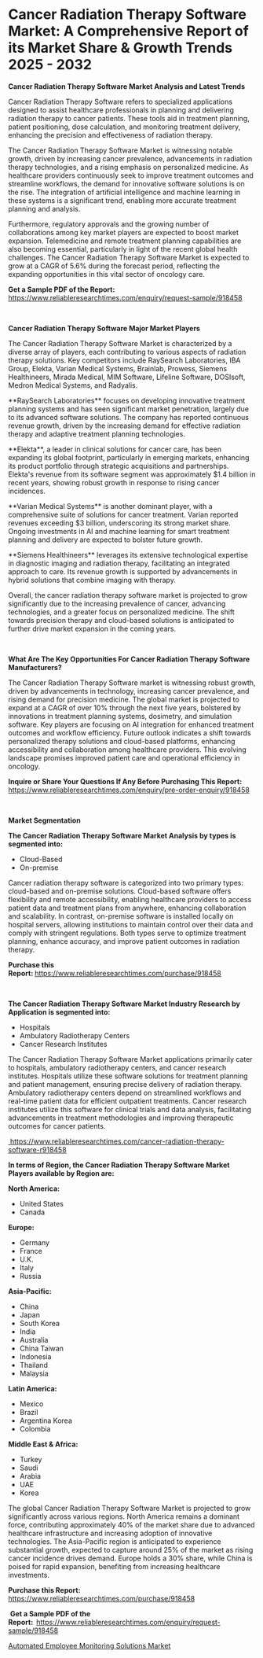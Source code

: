 <p><h1>Cancer Radiation Therapy Software Market: A Comprehensive Report of its Market Share & Growth Trends 2025 - 2032</h1></p><p><strong>Cancer Radiation Therapy Software Market Analysis and Latest Trends</strong></p>
<p><p>Cancer Radiation Therapy Software refers to specialized applications designed to assist healthcare professionals in planning and delivering radiation therapy to cancer patients. These tools aid in treatment planning, patient positioning, dose calculation, and monitoring treatment delivery, enhancing the precision and effectiveness of radiation therapy.</p><p>The Cancer Radiation Therapy Software Market is witnessing notable growth, driven by increasing cancer prevalence, advancements in radiation therapy technologies, and a rising emphasis on personalized medicine. As healthcare providers continuously seek to improve treatment outcomes and streamline workflows, the demand for innovative software solutions is on the rise. The integration of artificial intelligence and machine learning in these systems is a significant trend, enabling more accurate treatment planning and analysis.</p><p>Furthermore, regulatory approvals and the growing number of collaborations among key market players are expected to boost market expansion. Telemedicine and remote treatment planning capabilities are also becoming essential, particularly in light of the recent global health challenges. The Cancer Radiation Therapy Software Market is expected to grow at a CAGR of 5.6% during the forecast period, reflecting the expanding opportunities in this vital sector of oncology care.</p></p>
<p><strong>Get a Sample PDF of the Report:&nbsp;</strong> <a href="https://www.reliableresearchtimes.com/enquiry/request-sample/918458?utm_campaign=1581&utm_medium=2&utm_source=Github&utm_content=ia&utm_term=07032025&utm_id=cancer-radiation-therapy-software">https://www.reliableresearchtimes.com/enquiry/request-sample/918458</a></p>
<p>&nbsp;</p>
<p><strong>Cancer Radiation Therapy Software Major Market Players</strong></p>
<p><p>The Cancer Radiation Therapy Software Market is characterized by a diverse array of players, each contributing to various aspects of radiation therapy solutions. Key competitors include RaySearch Laboratories, IBA Group, Elekta, Varian Medical Systems, Brainlab, Prowess, Siemens Healthineers, Mirada Medical, MIM Software, Lifeline Software, DOSIsoft, Medron Medical Systems, and Radyalis.</p><p>**RaySearch Laboratories** focuses on developing innovative treatment planning systems and has seen significant market penetration, largely due to its advanced software solutions. The company has reported continuous revenue growth, driven by the increasing demand for effective radiation therapy and adaptive treatment planning technologies. </p><p>**Elekta**, a leader in clinical solutions for cancer care, has been expanding its global footprint, particularly in emerging markets, enhancing its product portfolio through strategic acquisitions and partnerships. Elekta's revenue from its software segment was approximately $1.4 billion in recent years, showing robust growth in response to rising cancer incidences.</p><p>**Varian Medical Systems** is another dominant player, with a comprehensive suite of solutions for cancer treatment. Varian reported revenues exceeding $3 billion, underscoring its strong market share. Ongoing investments in AI and machine learning for smart treatment planning and delivery are expected to bolster future growth.</p><p>**Siemens Healthineers** leverages its extensive technological expertise in diagnostic imaging and radiation therapy, facilitating an integrated approach to care. Its revenue growth is supported by advancements in hybrid solutions that combine imaging with therapy.</p><p>Overall, the cancer radiation therapy software market is projected to grow significantly due to the increasing prevalence of cancer, advancing technologies, and a greater focus on personalized medicine. The shift towards precision therapy and cloud-based solutions is anticipated to further drive market expansion in the coming years.</p></p>
<p>&nbsp;</p>
<p><strong>What Are The Key Opportunities For Cancer Radiation Therapy Software Manufacturers?</strong></p>
<p><p>The Cancer Radiation Therapy Software market is witnessing robust growth, driven by advancements in technology, increasing cancer prevalence, and rising demand for precision medicine. The global market is projected to expand at a CAGR of over 10% through the next five years, bolstered by innovations in treatment planning systems, dosimetry, and simulation software. Key players are focusing on AI integration for enhanced treatment outcomes and workflow efficiency. Future outlook indicates a shift towards personalized therapy solutions and cloud-based platforms, enhancing accessibility and collaboration among healthcare providers. This evolving landscape promises improved patient care and operational efficiency in oncology.</p></p>
<p><strong>Inquire or Share Your Questions If Any Before Purchasing This Report:</strong> <a href="https://www.reliableresearchtimes.com/enquiry/pre-order-enquiry/918458?utm_campaign=1581&utm_medium=2&utm_source=Github&utm_content=ia&utm_term=07032025&utm_id=cancer-radiation-therapy-software">https://www.reliableresearchtimes.com/enquiry/pre-order-enquiry/918458</a></p>
<p>&nbsp;</p>
<p><strong>Market Segmentation</strong></p>
<p><strong>The Cancer Radiation Therapy Software Market Analysis by types is segmented into:</strong></p>
<p><ul><li>Cloud-Based</li><li>On-premise</li></ul></p>
<p><p>Cancer radiation therapy software is categorized into two primary types: cloud-based and on-premise solutions. Cloud-based software offers flexibility and remote accessibility, enabling healthcare providers to access patient data and treatment plans from anywhere, enhancing collaboration and scalability. In contrast, on-premise software is installed locally on hospital servers, allowing institutions to maintain control over their data and comply with stringent regulations. Both types serve to optimize treatment planning, enhance accuracy, and improve patient outcomes in radiation therapy.</p></p>
<p><strong>Purchase this Report:&nbsp;</strong><a href="https://www.reliableresearchtimes.com/purchase/918458?utm_campaign=1581&utm_medium=2&utm_source=Github&utm_content=ia&utm_term=07032025&utm_id=cancer-radiation-therapy-software">https://www.reliableresearchtimes.com/purchase/918458</a></p>
<p>&nbsp;</p>
<p><strong>The Cancer Radiation Therapy Software Market Industry Research by Application is segmented into:</strong></p>
<p><ul><li>Hospitals</li><li>Ambulatory Radiotherapy Centers</li><li>Cancer Research Institutes</li></ul></p>
<p><p>The Cancer Radiation Therapy Software Market applications primarily cater to hospitals, ambulatory radiotherapy centers, and cancer research institutes. Hospitals utilize these software solutions for treatment planning and patient management, ensuring precise delivery of radiation therapy. Ambulatory radiotherapy centers depend on streamlined workflows and real-time patient data for efficient outpatient treatments. Cancer research institutes utilize this software for clinical trials and data analysis, facilitating advancements in treatment methodologies and improving therapeutic outcomes for cancer patients.</p></p>
<p><a href="https://www.reliableresearchtimes.com/cancer-radiation-therapy-software-r918458?utm_campaign=1581&utm_medium=2&utm_source=Github&utm_content=ia&utm_term=07032025&utm_id=cancer-radiation-therapy-software">&nbsp;https://www.reliableresearchtimes.com/cancer-radiation-therapy-software-r918458</a></p>
<p><strong>In terms of Region, the Cancer Radiation Therapy Software Market Players available by Region are:</strong></p>
<p>
    <p> <strong> North America: </strong>
        <ul>
            <li>United States</li>
            <li>Canada</li>
        </ul>
        </p> 
    <p> <strong> Europe: </strong>
        <ul>
            <li>Germany</li>
            <li>France</li>
            <li>U.K.</li>
            <li>Italy</li>
            <li>Russia</li>
        </ul>
        </p> 
    <p> <strong> Asia-Pacific: </strong>
        <ul>
            <li>China</li>
            <li>Japan</li>
            <li>South Korea</li>
            <li>India</li>
            <li>Australia</li>
            <li>China Taiwan</li>
            <li>Indonesia</li>
            <li>Thailand</li>
            <li>Malaysia</li>
        </ul>
        </p> 
    <p> <strong> Latin America: </strong>
        <ul>
            <li>Mexico</li>
            <li>Brazil</li>
            <li>Argentina Korea</li>
            <li>Colombia</li>
        </ul>
        </p> 
    <p> <strong> Middle East & Africa: </strong>
        <ul>
            <li>Turkey</li>
            <li>Saudi</li>
            <li>Arabia</li>
            <li>UAE</li>
            <li>Korea</li>
        </ul>
    </p>
    </p>
<p><p>The global Cancer Radiation Therapy Software Market is projected to grow significantly across various regions. North America remains a dominant force, contributing approximately 40% of the market share due to advanced healthcare infrastructure and increasing adoption of innovative technologies. The Asia-Pacific region is anticipated to experience substantial growth, expected to capture around 25% of the market as rising cancer incidence drives demand. Europe holds a 30% share, while China is poised for rapid expansion, benefiting from increasing healthcare investments.</p></p>
<p><strong>Purchase this Report: </strong><a href="https://www.reliableresearchtimes.com/purchase/918458?utm_campaign=1581&utm_medium=2&utm_source=Github&utm_content=ia&utm_term=07032025&utm_id=cancer-radiation-therapy-software">https://www.reliableresearchtimes.com/purchase/918458</a></p>
<p>&nbsp;<strong>Get a Sample PDF of the Report:&nbsp;&nbsp;</strong><a href="https://www.reliableresearchtimes.com/enquiry/request-sample/918458?utm_campaign=1581&utm_medium=2&utm_source=Github&utm_content=ia&utm_term=07032025&utm_id=cancer-radiation-therapy-software">https://www.reliableresearchtimes.com/enquiry/request-sample/918458</a></p>
<p><strong></strong></p>
<p><p><a href="https://github.com/willjis/Market-Research-Report-List-1/blob/main/automated-employee-monitoring-solutions-market.md?utm_campaign=1581&utm_medium=2&utm_source=Github&utm_content=ia&utm_term=07032025&utm_id=cancer-radiation-therapy-software">Automated Employee Monitoring Solutions Market</a></p></p>